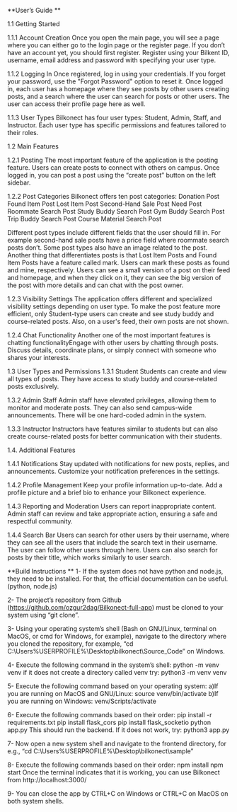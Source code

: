**User’s Guide **

1.1 Getting Started

1.1.1 Account Creation
Once you open the main page, you will see a page where you can either go to the login page or the register page. If you don’t have an account yet, you should first register. Register using your Bilkent ID, username, email address and password with specifying your user type.

1.1.2 Logging In
Once registered, log in using your credentials. If you forget your password, use the "Forgot Password" option to reset it. Once logged in, each user has a homepage where they see posts by other users creating posts, and a search where the user can search for posts or other users. The user can access their profile page here as well.

1.1.3 User Types
Bilkonect has four user types: Student, Admin, Staff, and Instructor. Each user type has specific permissions and features tailored to their roles.

1.2 Main Features

1.2.1 Posting
The most important feature of the application is the posting feature. Users can create posts to connect with others on campus. Once logged in, you can post a post using the “create post” button on the left sidebar.
 
1.2.2 Post Categories
Bilkonect offers ten post categories:
Donation Post
Found Item Post
Lost Item Post
Second-Hand Sale Post
Need Post
Roommate Search Post
Study Buddy Search Post
Gym Buddy Search Post
Trip Buddy Search Post
Course Material Search Post

Different post types include different fields that the user should fill in. For example second-hand sale posts have a price field where roommate search posts don’t. Some post types also have an image related to the post. Another thing that differentiates posts is that Lost Item Posts and Found Item Posts have a feature called mark. Users can mark these posts as found and mine, respectively.
Users can see a small version of a post on their feed and homepage, and when they click on it, they can see the big version of the post with more details and can chat with the post owner.

1.2.3 Visibility Settings
The application offers different and specialized visibility settings depending on user type. To make the post feature more efficient, only Student-type users can create and see study buddy and course-related posts. Also, on a user's feed, their own posts are not shown.

1.2.4 Chat Functionality
Another one of the most important features is chatting functionalityEngage with other users by chatting through posts. Discuss details, coordinate plans, or simply connect with someone who shares your interests.
 
1.3 User Types and Permissions
1.3.1 Student
Students can create and view all types of posts. They have access to study buddy and course-related posts exclusively.

1.3.2 Admin Staff
Admin staff have elevated privileges, allowing them to monitor and moderate posts. They can also send campus-wide announcements. There will be one hard-coded admin in the system.

1.3.3 Instructor
Instructors have features similar to students but can also create course-related posts for better communication with their students.

1.4. Additional Features

1.4.1 Notifications
Stay updated with notifications for new posts, replies, and announcements. Customize your notification preferences in the settings.

1.4.2 Profile Management
Keep your profile information up-to-date. Add a profile picture and a brief bio to enhance your Bilkonect experience.

1.4.3 Reporting and Moderation
Users can report inappropriate content. Admin staff can review and take appropriate action, ensuring a safe and respectful community.

1.4.4 Search Bar
Users can search for other users by their username, where they can see all the users that include the search text in their username. The user can follow other users through here. Users can also search for posts by their title, which works similarly to user search.

**Build Instructions
**
1- If the system does not have python and node.js, they need to be installed. For that, the official documentation can be useful. (python, node.js)

2- The project’s repository from Github (https://github.com/ozgur2dag/Bilkonect-full-app) must be cloned to your system using “git clone”.

3- Using your operating system’s shell (Bash on GNU/Linux, terminal on MacOS, or cmd for Windows, for example), navigate to the directory where you cloned the repository, for example, “cd C:\Users\%USERPROFILE%\Desktop\bilkonect\Source_Code” on Windows.

4- Execute the following command in the system’s shell:
	python -m venv venv
	if it does not create a directory called venv try:
	python3 -m venv venv

5- Execute the following command based on your operating system:
	a)If you are running on MacOS and GNU/Linux:
		source venv/bin/activate
	b)If you are running on Windows:
		venv/Scripts/activate

6- Execute the following commands based on their order: 
pip install -r requirements.txt
pip install flask_cors
pip install flask_socketio
python app.py
This should run the backend. If it does not work, try:
python3 app.py

7- Now open a new system shell and navigate to the frontend directory, for e.g., “cd C:\Users\%USERPROFILE%\Desktop\bilkonect\sample”

8- Execute the following commands based on their order:
	npm install
	npm start
Once the terminal indicates that it is working, you can use Bilkonect from http://localhost:3000/

9- You can close the app by CTRL+C on Windows or CTRL+C on MacOS on both system shells.
